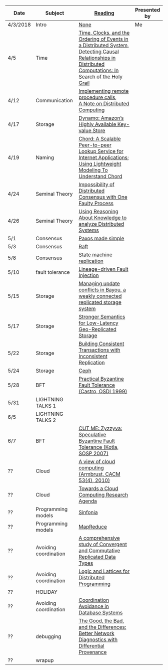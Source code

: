 |Date|Subject|<a href="Link">Reading</a>|Presented by|
|------------|-------------|-------------|------------|
|4/3/2018|Intro|<a href="">None</a>|Me|
|4/5|Time|<a href="http://amturing.acm.org/p558-lamport.pdf">Time, Clocks, and the Ordering of Events in a Distributed System</a>, <br> <a href="https://www.vs.inf.ethz.ch/publ/papers/holygrail.pdf">Detecting Causal Relationships in Distributed Computations: In Search of the Holy Grail</a>||
|4/12|Communication|<a href="http://www.cs.virginia.edu/~zaher/classes/CS656/birrel.pdf">Implementing remote procedure calls</a>, <br> <a href="http://citeseerx.ist.psu.edu/viewdoc/summary?doi=10.1.1.41.7628" >A Note on Distributed Computing</a>||
|4/17|Storage |<a href="http://www.allthingsdistributed.com/files/amazon-dynamo-sosp2007.pdf">Dynamo: Amazon’s Highly Available Key-value Store</a>||
|4/19|Naming|<a href="https://pdos.csail.mit.edu/papers/chord:sigcomm01/chord_sigcomm.pdf">Chord: A Scalable Peer-to-peer Lookup Service for Internet Applications</a>; <a href="http://www.sigcomm.org/sites/default/files/ccr/papers/2012/April/2185376-2185383.pdf">Using Lightweight Modeling To Understand Chord</a>||
|4/24|Seminal Theory|<a href="https://groups.csail.mit.edu/tds/papers/Lynch/jacm85.pdf">Impossibility of Distributed Consensus with One Faulty Process</a>||
|4/26|Seminal Theory|<a href="https://www.cs.cornell.edu/home/halpern/papers/UsingRAK.pdf">Using Reasoning About Knowledge to analyze Distributed Systems</a>||
|5/1|Consensus|<a href="http://research.microsoft.com/en-us/um/people/lamport/pubs/paxos-simple.pdf">Paxos made simple</a>||
|5/3|Consensus|<a href="https://ramcloud.stanford.edu/wiki/download/attachments/11370504/raft.pdf">Raft</a>||
|5/8|Consensus|<a href="https://www.cs.cornell.edu/fbs/publications/SMSurvey.pdf">State machine replication</a>||
|5/10|fault tolerance|<a href="https://people.eecs.berkeley.edu/~palvaro/molly.pdf">Lineage-driven Fault Injection</a>||
|5/15|Storage |<a href="http://zoo.cs.yale.edu/classes/cs422/2013/bib/terry95managing.pdf">Managing update conflicts in Bayou, a weakly connected replicated storage system</a>||
|5/17|Storage |<a href="http://sns.cs.princeton.edu/docs/eiger-nsdi13.pdf">Stronger Semantics for Low-Latency Geo-Replicated Storage</a>| |
|5/22|Storage |<a href="https://syslab.cs.washington.edu/papers/tapir-tr14.pdf">Building Consistent Transactions with Inconsistent Replication</a>||
|5/24|Storage |<a href="https://www.usenix.org/legacy/event/osdi06/tech/full_papers/weil/weil.pdf">Ceph</a>||
|5/28|BFT|<a href="http://pmg.csail.mit.edu/papers/osdi99.pdf">Practical Byzantine Fault Tolerance (Castro, OSDI 1999)</a>||
|5/31|LIGHTNING TALKS 1</a>||
|6/5|LIGHTNING TALKS 2|<a href=""></a>||
|6/7|BFT |<a href="https://www.cs.utexas.edu/~lorenzo/papers/kotla07Zyzzyva.pdf">CUT ME: Zyzzyva: Speculative Byzantine Fault Tolerance (Kotla, SOSP 2007)</a>||
|??|Cloud|<a href="https://www2.eecs.berkeley.edu/Pubs/TechRpts/2009/EECS-2009-28.pdf">A view of cloud computing (Armbrust, CACM 53(4), 2010)</a>||
|??|Cloud|<a href="https://www.cs.purdue.edu/homes/bb/cs590/handouts/Cornell.pdf">Towards a Cloud Computing Research Agenda</a>||
|??|Programming models|<a href="http://www.sosp2007.org/papers/sosp064-aguilera.pdf">Sinfonia</a>||
|??|Programming models|<a href="http://static.googleusercontent.com/media/research.google.com/en//archive/mapreduce-osdi04.pdf">MapReduce</a>||
|??|Avoiding coordination|<a href="http://hal.upmc.fr/inria-00555588/document">A comprehensive study of Convergent and Commutative Replicated Data Types</a>||
|??|Avoiding coordination|<a href="http://db.cs.berkeley.edu/papers/UCB-lattice-tr.pdf">Logic and Lattices for Distributed Programming</a>||
|??|HOLIDAY|<a href=""></a>||
|??|Avoiding coordination|<a href="http://www.vldb.org/pvldb/vol8/p185-bailis.pdf">Coordination Avoidance in Database Systems</a>||
|??|debugging|<a href="http://www.cis.upenn.edu/~angchen/papers/sigcomm-2016.pdf">The Good, the Bad, and the Differences: Better Network Diagnostics with Differential Provenance</a>||
|??|wrapup|<a href=""></a>||

